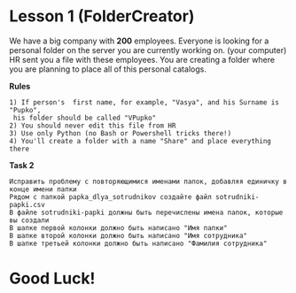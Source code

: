 # Lesson 1 (FolderCreator)

We have a big company with **200** employees.
Everyone is looking for a personal folder on the server you are currently working on. (your computer)
HR sent you a file with these employees.
You are creating a folder where you are planning to place all of this personal catalogs.

**Rules**
```
1) If person's  first name, for example, "Vasya", and his Surname is "Pupko",
 his folder should be called "VPupko"
2) You should never edit this file from HR
3) Use only Python (no Bash or Powershell tricks there!)
4) You'll create a folder with a name "Share" and place everything there

```
**Task 2**

```
Исправить проблему с повторяющимися именами папок, добавляя единичку в конце имени папки
Рядом с папкой papka_dlya_sotrudnikov создайте файл sotrudniki-papki.csv
В файле sotrudniki-papki должны быть перечислены имена папок, которые вы создали
В шапке первой колонки должно быть написано "Имя папки"
В шапке второй колонки должно быть написано "Имя сотрудника"
В шапке третьей колонки должно быть написано "Фамилия сотрудника"
```


# Good Luck!

